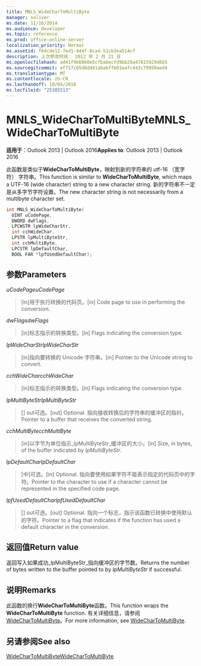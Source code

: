 ```yaml
---
title: MNLS_WideCharToMultiByte
manager: soliver
ms.date: 11/16/2014
ms.audience: Developer
ms.topic: reference
ms.prod: office-online-server
localization_priority: Normal
ms.assetid: f64cde12-7ed1-444f-8ca4-51cb3ea514cf
description: 上次修改时间： 2012 年 2 月 21 日
ms.openlocfilehash: ad41f9b6060e5cfbabecfd9bb29a47815929d6b5
ms.sourcegitcommit: ef717c65d8dd41ababffb01eafc443c79950aed4
ms.translationtype: MT
ms.contentlocale: zh-CN
ms.lasthandoff: 10/04/2018
ms.locfileid: "25385513"
---
```

# <a name="mnlswidechartomultibyte"></a><span data-ttu-id="59ed1-103">MNLS_WideCharToMultiByte</span><span class="sxs-lookup"><span data-stu-id="59ed1-103">MNLS_WideCharToMultiByte</span></span>

  
  
<span data-ttu-id="59ed1-104">**适用于**：Outlook 2013 | Outlook 2016</span><span class="sxs-lookup"><span data-stu-id="59ed1-104">**Applies to**: Outlook 2013 | Outlook 2016</span></span> 
  
<span data-ttu-id="59ed1-105">此函数是类似于**WideCharToMultiByte**，映射到新的字符串的 utf-16 （宽字符） 字符串。</span><span class="sxs-lookup"><span data-stu-id="59ed1-105">This function is similar to **WideCharToMultiByte**, which maps a UTF-16 (wide character) string to a new character string.</span></span> <span data-ttu-id="59ed1-106">新的字符串不一定是从多字节字符设置。</span><span class="sxs-lookup"><span data-stu-id="59ed1-106">The new character string is not necessarily from a multibyte character set.</span></span>
  
```cpp
int MNLS_WideCharToMultiByte(
  UINT uCodePage,
  DWORD dwFlags,
  LPCWSTR lpWideCharStr,
  int cchWideChar,
  LPSTR lpMultiByteStr,
  int cchMultiByte,
  LPCSTR lpDefaultChar,
  BOOL FAR *lpfUsedDefaultChar);
```

## <a name="parameters"></a><span data-ttu-id="59ed1-107">参数</span><span class="sxs-lookup"><span data-stu-id="59ed1-107">Parameters</span></span>

 <span data-ttu-id="59ed1-108">_uCodePage_</span><span class="sxs-lookup"><span data-stu-id="59ed1-108">_uCodePage_</span></span>
  
> <span data-ttu-id="59ed1-109">[in]用于执行转换的代码页。</span><span class="sxs-lookup"><span data-stu-id="59ed1-109">[in] Code page to use in performing the conversion.</span></span>
    
 <span data-ttu-id="59ed1-110">_dwFlags_</span><span class="sxs-lookup"><span data-stu-id="59ed1-110">_dwFlags_</span></span>
  
> <span data-ttu-id="59ed1-111">[in]标志指示的转换类型。</span><span class="sxs-lookup"><span data-stu-id="59ed1-111">[in] Flags indicating the conversion type.</span></span>
    
 <span data-ttu-id="59ed1-112">_lpWideCharStr_</span><span class="sxs-lookup"><span data-stu-id="59ed1-112">_lpWideCharStr_</span></span>
  
> <span data-ttu-id="59ed1-113">[in]指向要转换的 Unicode 字符串。</span><span class="sxs-lookup"><span data-stu-id="59ed1-113">[in] Pointer to the Unicode string to convert.</span></span>
    
 <span data-ttu-id="59ed1-114">_cchWideChar_</span><span class="sxs-lookup"><span data-stu-id="59ed1-114">_cchWideChar_</span></span>
  
> <span data-ttu-id="59ed1-115">[in]标志指示的转换类型。</span><span class="sxs-lookup"><span data-stu-id="59ed1-115">[in] Flags indicating the conversion type.</span></span>
    
 <span data-ttu-id="59ed1-116">_lpMultiByteStr_</span><span class="sxs-lookup"><span data-stu-id="59ed1-116">_lpMultiByteStr_</span></span>
  
> <span data-ttu-id="59ed1-117">[] out可选。</span><span class="sxs-lookup"><span data-stu-id="59ed1-117">[out] Optional.</span></span> <span data-ttu-id="59ed1-118">指向接收转换后的字符串的缓冲区的指针。</span><span class="sxs-lookup"><span data-stu-id="59ed1-118">Pointer to a buffer that receives the converted string.</span></span>
    
 <span data-ttu-id="59ed1-119">_cchMultiByte_</span><span class="sxs-lookup"><span data-stu-id="59ed1-119">_cchMultiByte_</span></span>
  
> <span data-ttu-id="59ed1-120">[in]以字节为单位指示_lpMultiByteStr_缓冲区的大小。</span><span class="sxs-lookup"><span data-stu-id="59ed1-120">[in] Size, in bytes, of the buffer indicated by  _lpMultiByteStr_.</span></span>
    
 <span data-ttu-id="59ed1-121">_lpDefaultChar_</span><span class="sxs-lookup"><span data-stu-id="59ed1-121">_lpDefaultChar_</span></span>
  
> <span data-ttu-id="59ed1-122">[中]可选。</span><span class="sxs-lookup"><span data-stu-id="59ed1-122">[in] Optional.</span></span> <span data-ttu-id="59ed1-123">指向要使用如果字符不能表示指定的代码页中的字符。</span><span class="sxs-lookup"><span data-stu-id="59ed1-123">Pointer to the character to use if a character cannot be represented in the specified code page.</span></span>
    
 <span data-ttu-id="59ed1-124">_lpfUsedDefaultChar_</span><span class="sxs-lookup"><span data-stu-id="59ed1-124">_lpfUsedDefaultChar_</span></span>
  
> <span data-ttu-id="59ed1-125">[] out可选。</span><span class="sxs-lookup"><span data-stu-id="59ed1-125">[out] Optional.</span></span> <span data-ttu-id="59ed1-126">指向一个标志，指示该函数已转换中使用默认的字符。</span><span class="sxs-lookup"><span data-stu-id="59ed1-126">Pointer to a flag that indicates if the function has used a default character in the conversion.</span></span>
    
## <a name="return-value"></a><span data-ttu-id="59ed1-127">返回值</span><span class="sxs-lookup"><span data-stu-id="59ed1-127">Return value</span></span>

<span data-ttu-id="59ed1-128">返回写入如果成功_lpMultiByteStr_指向缓冲区的字节数。</span><span class="sxs-lookup"><span data-stu-id="59ed1-128">Returns the number of bytes written to the buffer pointed to by  _lpMultiByteStr_ if successful.</span></span> 
  
## <a name="remarks"></a><span data-ttu-id="59ed1-129">说明</span><span class="sxs-lookup"><span data-stu-id="59ed1-129">Remarks</span></span>

<span data-ttu-id="59ed1-130">此函数的换行**WideCharToMultiByte**函数。</span><span class="sxs-lookup"><span data-stu-id="59ed1-130">This function wraps the **WideCharToMultiByte** function.</span></span> <span data-ttu-id="59ed1-131">有关详细信息，请参阅[WideCharToMultiByte](https://msdn.microsoft.com/library/dd374130%28VS.85%29.aspx)。</span><span class="sxs-lookup"><span data-stu-id="59ed1-131">For more information, see [WideCharToMultiByte](https://msdn.microsoft.com/library/dd374130%28VS.85%29.aspx).</span></span>
  
## <a name="see-also"></a><span data-ttu-id="59ed1-132">另请参阅</span><span class="sxs-lookup"><span data-stu-id="59ed1-132">See also</span></span>



[<span data-ttu-id="59ed1-133">WideCharToMultiByte</span><span class="sxs-lookup"><span data-stu-id="59ed1-133">WideCharToMultiByte</span></span>](https://msdn.microsoft.com/library/dd374130%28VS.85%29.aspx)

